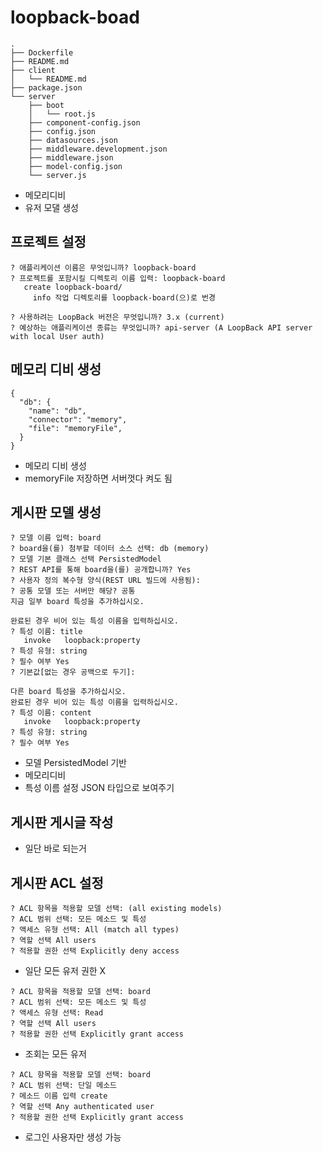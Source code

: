# loopback-boad

```
.
├── Dockerfile
├── README.md
├── client
│   └── README.md
├── package.json
└── server
    ├── boot
    │   └── root.js
    ├── component-config.json
    ├── config.json
    ├── datasources.json
    ├── middleware.development.json
    ├── middleware.json
    ├── model-config.json
    └── server.js
```

* 메모리디비
* 유저 모댈 생성

## 프로젝트 설정

```
? 애플리케이션 이름은 무엇입니까? loopback-board
? 프로젝트를 포함시킬 디렉토리 이름 입력: loopback-board
   create loopback-board/
     info 작업 디렉토리를 loopback-board(으)로 번경

? 사용하려는 LoopBack 버전은 무엇입니까? 3.x (current)
? 예상하는 애플리케이션 종류는 무엇입니까? api-server (A LoopBack API server with local User auth)
```


## 메모리 디비 생성

```
{
  "db": {
    "name": "db",
    "connector": "memory",
    "file": "memoryFile",
  }
}

```
* 메모리 디비 생성
* memoryFile 저장하면 서버껏다 켜도 됨

## 게시판 모델 생성

```
? 모델 이름 입력: board
? board을(를) 첨부할 데이터 소스 선택: db (memory)
? 모델 기본 클래스 선택 PersistedModel
? REST API를 통해 board을(를) 공개합니까? Yes
? 사용자 정의 복수형 양식(REST URL 빌드에 사용됨):
? 공통 모델 또는 서버만 해당? 공통
지금 일부 board 특성을 추가하십시오.

완료된 경우 비어 있는 특성 이름을 입력하십시오.
? 특성 이름: title
   invoke   loopback:property
? 특성 유형: string
? 필수 여부 Yes
? 기본값[없는 경우 공백으로 두기]:

다른 board 특성을 추가하십시오.
완료된 경우 비어 있는 특성 이름을 입력하십시오.
? 특성 이름: content
   invoke   loopback:property
? 특성 유형: string
? 필수 여부 Yes
```

* 모델 PersistedModel 기반
* 메모리디비
* 특성 이름 설정 JSON  타입으로 보여주기

## 게시판 게시글 작성
* 일단 바로 되는거

## 게시판 ACL 설정
```
? ACL 항목을 적용할 모델 선택: (all existing models)
? ACL 범위 선택: 모든 메소드 및 특성
? 액세스 유형 선택: All (match all types)
? 역할 선택 All users
? 적용할 권한 선택 Explicitly deny access
```
* 일단 모든 유저 권한 X

```
? ACL 항목을 적용할 모델 선택: board
? ACL 범위 선택: 모든 메소드 및 특성
? 액세스 유형 선택: Read
? 역할 선택 All users
? 적용할 권한 선택 Explicitly grant access
```
* 조회는 모든 유저

```
? ACL 항목을 적용할 모델 선택: board
? ACL 범위 선택: 단일 메소드
? 메소드 이름 입력 create
? 역할 선택 Any authenticated user
? 적용할 권한 선택 Explicitly grant access
```
* 로그인 사용자만 생성 가능
